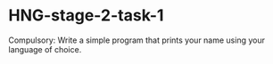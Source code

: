 # HNG-stage-2-task-1
Compulsory: Write a simple program that prints your name using your language of choice.

